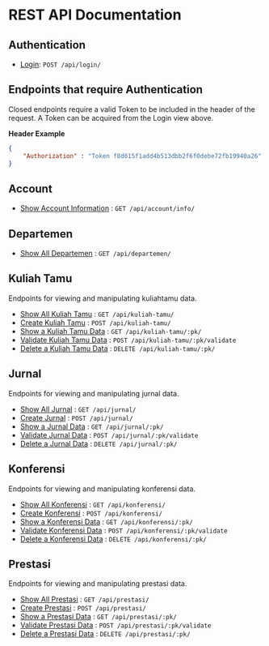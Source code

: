 # REST API Documentation

## Authentication

* [Login](auth/login.md): `POST /api/login/`

## Endpoints that require Authentication

Closed endpoints require a valid Token to be included in the header of the
request. A Token can be acquired from the Login view above.

**Header Example**
```json
{
    "Authorization" : "Token f8d615f1add4b513dbb2f6f0debe72fb19940a26"
}
```

## Account
* [Show Account Information](account/get.md) : `GET /api/account/info/`

## Departemen
* [Show All Departemen](departemen/get.md) : `GET /api/departemen/`

## Kuliah Tamu
Endpoints for viewing and manipulating kuliahtamu data.

* [Show All Kuliah Tamu](kuliahtamu/get.md) : `GET /api/kuliah-tamu/`
* [Create Kuliah Tamu](kuliahtamu/post.md) : `POST /api/kuliah-tamu/`
* [Show a Kuliah Tamu Data](kuliahtamu/pk/get.md) : `GET /api/kuliah-tamu/:pk/`
* [Validate Kuliah Tamu Data](kuliahtamu/pk/validate.md) : `POST /api/kuliah-tamu/:pk/validate`
* [Delete a Kuliah Tamu Data](kuliahtamu/pk/delete.md) : `DELETE /api/kuliah-tamu/:pk/`

## Jurnal
Endpoints for viewing and manipulating jurnal data.

* [Show All Jurnal](jurnal/get.md) : `GET /api/jurnal/`
* [Create Jurnal](jurnal/post.md) : `POST /api/jurnal/`
* [Show a Jurnal Data](jurnal/pk/get.md) : `GET /api/jurnal/:pk/`
* [Validate Jurnal Data](jurnal/pk/validate.md) : `POST /api/jurnal/:pk/validate`
* [Delete a Jurnal Data](jurnal/pk/delete.md) : `DELETE /api/jurnal/:pk/`

## Konferensi
Endpoints for viewing and manipulating konferensi data.

* [Show All Konferensi](konferensi/get.md) : `GET /api/konferensi/`
* [Create Konferensi](konferensi/post.md) : `POST /api/konferensi/`
* [Show a Konferensi Data](konferensi/pk/get.md) : `GET /api/konferensi/:pk/`
* [Validate Konferensi Data](konferensi/pk/validate.md) : `POST /api/konferensi/:pk/validate`
* [Delete a Konferensi Data](konferensi/pk/delete.md) : `DELETE /api/konferensi/:pk/`

## Prestasi
Endpoints for viewing and manipulating prestasi data.

* [Show All Prestasi](prestasi/get.md) : `GET /api/prestasi/`
* [Create Prestasi](prestasi/post.md) : `POST /api/prestasi/`
* [Show a Prestasi Data](prestasi/pk/get.md) : `GET /api/prestasi/:pk/`
* [Validate Prestasi Data](prestasi/pk/validate.md) : `POST /api/prestasi/:pk/validate`
* [Delete a Prestasi Data](prestasi/pk/delete.md) : `DELETE /api/prestasi/:pk/`
